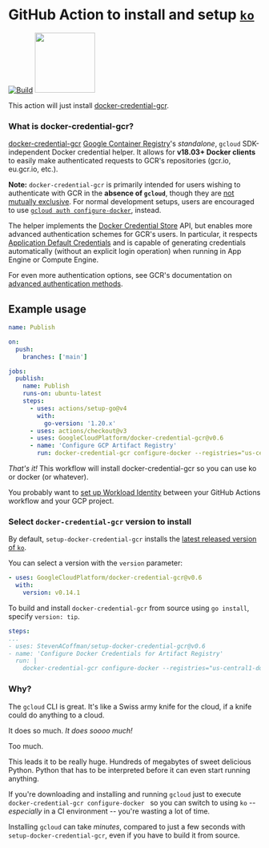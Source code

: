 # GitHub Action to install and setup [`ko`](https://github.com/GoogleCloudPlatform/docker-credential-gcr)

[![Build](https://github.com/StevenACoffman/setup-docker-credential-gcr/actions/workflows/use-action.yaml/badge.svg)](https://github.com/StevenACoffman/setup-docker-credential-gcr/actions/workflows/use-action.yaml)
<a href="https://gcr.io"><img src="https://avatars2.githubusercontent.com/u/21046548?s=400&v=4" height="120"/></a>

This action will just install [docker-credential-gcr](https://github.com/GoogleCloudPlatform/docker-credential-gcr). 

### What is docker-credential-gcr?
[docker-credential-gcr](https://github.com/GoogleCloudPlatform/docker-credential-gcr) [Google Container Registry](https://cloud.google.com/container-registry/)'s _standalone_, `gcloud` SDK-independent Docker credential helper. It allows for **v18.03+ Docker clients** to easily make authenticated requests to GCR's repositories (gcr.io, eu.gcr.io, etc.).

**Note:** `docker-credential-gcr` is primarily intended for users wishing to authenticate with GCR in the **absence of `gcloud`**, though they are [not mutually exclusive](#gcr-credentials). For normal development setups, users are encouraged to use [`gcloud auth configure-docker`](https://cloud.google.com/sdk/gcloud/reference/auth/configure-docker), instead.

The helper implements the [Docker Credential Store](https://docs.docker.com/engine/reference/commandline/login/#/credentials-store) API, but enables more advanced authentication schemes for GCR's users. In particular, it respects [Application Default Credentials](https://developers.google.com/identity/protocols/application-default-credentials) and is capable of generating credentials automatically (without an explicit login operation) when running in App Engine or Compute Engine.

For even more authentication options, see GCR's documentation on [advanced authentication methods](https://cloud.google.com/container-registry/docs/advanced-authentication).


## Example usage

```yaml
name: Publish

on:
  push:
    branches: ['main']

jobs:
  publish:
    name: Publish
    runs-on: ubuntu-latest
    steps:
      - uses: actions/setup-go@v4
        with:
          go-version: '1.20.x'
      - uses: actions/checkout@v3
      - uses: GoogleCloudPlatform/docker-credential-gcr@v0.6
      - name: 'Configure GCP Artifact Registry'
        run: docker-credential-gcr configure-docker --registries="us-central1-docker.pkg.dev"

```

_That's it!_ This workflow will install docker-credential-gcr so you can use ko or docker (or whatever).

You probably want to [set up Workload Identity](https://github.com/google-github-actions/auth#usage) between your GitHub Actions workflow and your GCP project.

### Select `docker-credential-gcr` version to install

By default, `setup-docker-credential-gcr` installs the [latest released version of `ko`](https://github.com/GoogleCloudPlatform/docker-credential-gcr/releases).

You can select a version with the `version` parameter:

```yaml
- uses: GoogleCloudPlatform/docker-credential-gcr@v0.6
  with:
    version: v0.14.1
```

To build and install `docker-credential-gcr` from source using `go install`, specify `version: tip`.

```yaml
steps:
...
- uses: StevenACoffman/setup-docker-credential-gcr@v0.6
- name: 'Configure Docker Credentials for Artifact Registry'
  run: |
    docker-credential-gcr configure-docker --registries="us-central1-docker.pkg.dev"
```

### Why?

The `gcloud` CLI is great.
It's like a Swiss army knife for the cloud, if a knife could do anything to a cloud.

It does so much.
_It does soooo much!_

Too much.

This leads it to be really huge.
Hundreds of megabytes of sweet delicious Python.
Python that has to be interpreted before it can even start running anything.

If you're downloading and installing and running `gcloud` just to execute `docker-credential-gcr configure-docker ` so you can switch to using `ko` -- _especially_ in a CI environment -- you're wasting a lot of time.

Installing `gcloud` can take _minutes_, compared to just a few seconds with `setup-docker-credential-gcr`, even if you have to build it from source.

